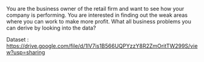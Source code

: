 You are the business owner of the retail firm and want to see how your company is performing. You are
interested in finding out the weak areas where you can work to make more profit. What all business
problems you can derive by looking into the data?

Dataset : https://drive.google.com/file/d/1lV7is1B566UQPYzzY8R2ZmOritTW299S/view?usp=sharing

